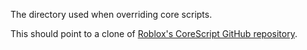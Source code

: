 The directory used when overriding core scripts.

This should point to a clone of [Roblox's CoreScript GitHub repository](https://github.com/ROBLOX/Core-Scripts).